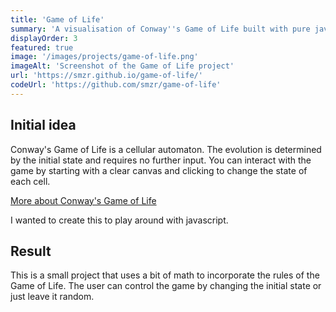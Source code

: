 ```yaml
---
title: 'Game of Life'
summary: 'A visualisation of Conway''s Game of Life built with pure javascript.'
displayOrder: 3
featured: true
image: '/images/projects/game-of-life.png'
imageAlt: 'Screenshot of the Game of Life project'
url: 'https://smzr.github.io/game-of-life/'
codeUrl: 'https://github.com/smzr/game-of-life'
---
```

## Initial idea
Conway's Game of Life is a cellular automaton. The evolution is determined by the initial state and requires no further input. You can interact with the game by starting with a clear canvas and clicking to change the state of each cell.

[More about Conway's Game of Life](https://en.wikipedia.org/wiki/Conway's_Game_of_Life "Conway's Game of Life - Wikipedia")

I wanted to create this to play around with javascript.

## Result
This is a small project that uses a bit of math to incorporate the rules of the Game of Life. The user can control the game by changing the initial state or just leave it random.
